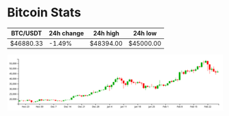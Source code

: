 # Bitcoin Stats

BTC/USDT|24h change|24h high|24h low|
|---|---|---|---|
|$46880.33|-1.49%|$48394.00|$45000.00|

<img src="./chart.svg">
